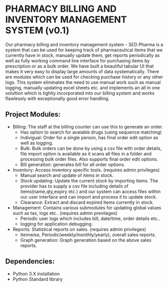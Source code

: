 #	PHARMACY BILLING AND INVENTORY MANAGEMENT SYSTEM (v0.1)
Our pharmacy billing and inventory management system - SED Pharma is a system that can be used for keeping track of pharmaceutical items that we currently have in stock, manually update them, get reports periodically as well as fully working command line interface for purchasing items by prescription or as a bulk order. We have built a beautiful tabular UI that makes it very easy to display large amounts of data systematically. There are modules which can be used for checking purchase history or any other logs. This system eliminates the need to use manual work such as manual logging, manually updating excel sheets etc. and implements an all in one solultion which is tightly incorporated into our billing system and works flawlessly with exceptionally good error handling.

##	Project Modules:
- Billing: The staff at the billing counter can use this to generate an order.
	- Has option to search for avaiable drugs (using sequence matching)
	- Indivigual: Order for a single person, has final order edit option as well as logging.
	- Bulk: Bulk orders can be done by using a csv file with order details, file import option is available as it scans all files in a folder and processing bulk order files. Also supports final order edit options.
	- Bill generation: generates bill for all order options.
- Inventory: Access inventory specific tools. (requires admin privileges)
	- Manual search and update of items in stock.
	- Stock updating: Update the current stock by importing items. The provider has to supply a csv file including details of items(name,qty,expiry etc.) and our system can access files within our user interface and can import and process it to update stock.
	- Clearance: Extract and discard expired items currently in stock.
- Management: Contains various submodules for updating global values such as tax, logs etc.. (requires admin previlages)
	- Periodic user logs which includes bill, date/time, order details etc..
	- logging for application debugging.
- Reports: Statistical reports on sales. (requires admin privileges)
	- Itemwise, Periodic(weekly/monthly/yearly), overall sales reports.
	- Graph generation: Graph generation based on the above sales reports.

##	Dependencies:
- Python 3.X installation
- Python Standard library
